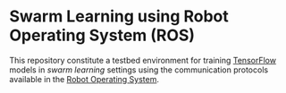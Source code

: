 # Swarm Learning using Robot Operating System (ROS)

This repository constitute a testbed environment for training [TensorFlow](https://www.tensorflow.org/) models in *swarm learning* settings using the communication protocols available in the [Robot Operating System](https://www.ros.org/).


